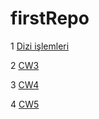 # firstRepo
1 [Dizi işlemleri](https://hasangulbaba.github.io/firstRepo/Arraycalismalari.html)

2 [CW3](https://hasangulbaba.github.io/firstRepo/inspector.html)

3 [CW4](https://hasangulbaba.github.io/firstRepo/index.html)

4 [CW5](https://hasangulbaba.github.io/firstRepo/CW_5.html)

